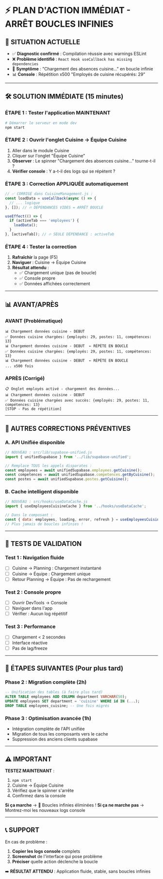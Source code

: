 # ⚡ PLAN D'ACTION IMMÉDIAT - ARRÊT BOUCLES INFINIES

## 🚨 **SITUATION ACTUELLE**
- ✅ **Diagnostic confirmé** : Compilation réussie avec warnings ESLint
- ❌ **Problème identifié** : `React Hook useCallback has missing dependencies`
- 🔄 **Symptôme** : "Chargement des absences cuisine..." en boucle infinie
- 📊 **Console** : Répétition x500 "Employés de cuisine récupérés: 29"

---

## 🛠️ **SOLUTION IMMÉDIATE** (15 minutes)

### ÉTAPE 1 : **Tester l'application MAINTENANT**
```bash
# Démarrer le serveur en mode dev
npm start
```

### ÉTAPE 2 : **Ouvrir l'onglet Cuisine → Équipe Cuisine**
1. Aller dans le module Cuisine
2. Cliquer sur l'onglet "Équipe Cuisine"  
3. **Observer** : Le spinner "Chargement des absences cuisine..." tourne-t-il ?
4. **Vérifier console** : Y a-t-il des logs qui se répètent ?

### ÉTAPE 3 : **Correction APPLIQUÉE automatiquement**
```javascript
// ✅ CORRIGÉ dans CuisineManagement.js :
const loadData = useCallback(async () => {
  // ... logique
}, []); // 🔥 DÉPENDANCES VIDES = ARRÊT BOUCLE

useEffect(() => {
  if (activeTab === 'employees') {
    loadData();
  }
}, [activeTab]); // 🔥 SEULE DÉPENDANCE : activeTab
```

### ÉTAPE 4 : **Tester la correction**
1. **Rafraîchir** la page (F5)
2. **Naviguer** : Cuisine → Équipe Cuisine
3. **Résultat attendu** :
   - ✅ Chargement unique (pas de boucle)
   - ✅ Console propre
   - ✅ Données affichées correctement

---

## 📊 **AVANT/APRÈS**

### AVANT (Problématique)
```console
📊 Chargement données cuisine - DEBUT
✅ Données cuisine chargées: {employés: 29, postes: 11, compétences: 13}
📊 Chargement données cuisine - DEBUT  ← RÉPÈTE EN BOUCLE
✅ Données cuisine chargées: {employés: 29, postes: 11, compétences: 13}
📊 Chargement données cuisine - DEBUT  ← RÉPÈTE EN BOUCLE
... x500 fois
```

### APRÈS (Corrigé)
```console
📋 Onglet employés activé - chargement des données...
📊 Chargement données cuisine - DEBUT
✅ Données cuisine chargées avec succès: {employés: 29, postes: 11, compétences: 13}
[STOP - Pas de répétition]
```

---

## 🔧 **AUTRES CORRECTIONS PRÉVENTIVES**

### A. **API Unifiée disponible**
```javascript
// NOUVEAU : src/lib/supabase-unified.js
import { unifiedSupabase } from '../lib/supabase-unified';

// Remplace TOUS les appels disparates :
const employees = await unifiedSupabase.employees.getCuisine();
const competences = await unifiedSupabase.competences.getByCuisine();
const postes = await unifiedSupabase.postes.getCuisine();
```

### B. **Cache intelligent disponible**
```javascript
// NOUVEAU : src/hooks/useDataCache.js
import { useEmployeesCuisineCache } from '../hooks/useDataCache';

// Dans le composant :
const { data: employees, loading, error, refresh } = useEmployeesCuisineCache();
// Plus jamais de boucles infinies !
```

---

## 🧪 **TESTS DE VALIDATION**

### Test 1 : Navigation fluide
- [ ] Cuisine → Planning : Chargement instantané
- [ ] Cuisine → Équipe : Chargement unique
- [ ] Retour Planning → Équipe : Pas de rechargement

### Test 2 : Console propre
- [ ] Ouvrir DevTools → Console
- [ ] Naviguer dans l'app
- [ ] Vérifier : Aucun log répétitif

### Test 3 : Performance
- [ ] Chargement < 2 secondes
- [ ] Interface réactive
- [ ] Pas de lag/freeze

---

## 🚀 **ÉTAPES SUIVANTES** (Pour plus tard)

### Phase 2 : Migration complète (2h)
```sql
-- Unification des tables (à faire plus tard)
ALTER TABLE employees ADD COLUMN department VARCHAR(50);
UPDATE employees SET department = 'cuisine' WHERE id IN (...);
DROP TABLE employees_cuisine; -- Une fois migrés
```

### Phase 3 : Optimisation avancée (1h)
- Intégration complète de l'API unifiée
- Migration de tous les composants vers le cache
- Suppression des anciens clients supabase

---

## ⚠️ **IMPORTANT**

**TESTEZ MAINTENANT** :
1. `npm start`
2. Cuisine → Équipe Cuisine
3. Vérifiez que le spinner s'arrête
4. Confirmez dans la console

**Si ça marche** → 🎉 Boucles infinies éliminées !
**Si ça ne marche pas** → Montrez-moi les nouveaux logs console

---

## 📞 **SUPPORT**

En cas de problème :
1. **Copier les logs console** complets
2. **Screenshot** de l'interface qui pose problème  
3. **Préciser** quelle action déclenche la boucle

➡️ **RÉSULTAT ATTENDU** : Application fluide, stable, sans boucles infinies 